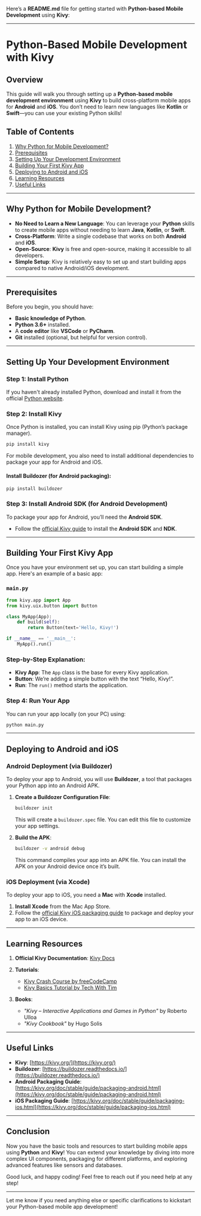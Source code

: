 Here’s a **README.md** file for getting started with **Python-based Mobile Development** using **Kivy**:

---

# Python-Based Mobile Development with Kivy

## Overview

This guide will walk you through setting up a **Python-based mobile development environment** using **Kivy** to build cross-platform mobile apps for **Android** and **iOS**. You don’t need to learn new languages like **Kotlin** or **Swift**—you can use your existing Python skills!

## Table of Contents

1. [Why Python for Mobile Development?](#why-python-for-mobile-development)
2. [Prerequisites](#prerequisites)
3. [Setting Up Your Development Environment](#setting-up-your-development-environment)
4. [Building Your First Kivy App](#building-your-first-kivy-app)
5. [Deploying to Android and iOS](#deploying-to-android-and-ios)
6. [Learning Resources](#learning-resources)
7. [Useful Links](#useful-links)

---

## Why Python for Mobile Development?

* **No Need to Learn a New Language**: You can leverage your **Python** skills to create mobile apps without needing to learn **Java**, **Kotlin**, or **Swift**.
* **Cross-Platform**: Write a single codebase that works on both **Android** and **iOS**.
* **Open-Source**: **Kivy** is free and open-source, making it accessible to all developers.
* **Simple Setup**: Kivy is relatively easy to set up and start building apps compared to native Android/iOS development.

---

## Prerequisites

Before you begin, you should have:

* **Basic knowledge of Python**.
* **Python 3.6+** installed.
* A **code editor** like **VSCode** or **PyCharm**.
* **Git** installed (optional, but helpful for version control).

---

## Setting Up Your Development Environment

### Step 1: Install Python

If you haven't already installed Python, download and install it from the official [Python website](https://www.python.org/downloads/).

### Step 2: Install Kivy

Once Python is installed, you can install Kivy using pip (Python’s package manager).

```bash
pip install kivy
```

For mobile development, you also need to install additional dependencies to package your app for Android and iOS.

#### Install Buildozer (for Android packaging):

```bash
pip install buildozer
```

### Step 3: Install Android SDK (for Android Development)

To package your app for Android, you’ll need the **Android SDK**.

* Follow the [official Kivy guide](https://kivy.org/doc/stable/guide/packaging-android.html) to install the **Android SDK** and **NDK**.

---

## Building Your First Kivy App

Once you have your environment set up, you can start building a simple app. Here's an example of a basic app:

### `main.py`

```python
from kivy.app import App
from kivy.uix.button import Button

class MyApp(App):
    def build(self):
        return Button(text='Hello, Kivy!')

if __name__ == '__main__':
    MyApp().run()
```

### Step-by-Step Explanation:

* **Kivy App**: The `App` class is the base for every Kivy application.
* **Button**: We’re adding a simple button with the text “Hello, Kivy!”.
* **Run**: The `run()` method starts the application.

### Step 4: Run Your App

You can run your app locally (on your PC) using:

```bash
python main.py
```

---

## Deploying to Android and iOS

### Android Deployment (via Buildozer)

To deploy your app to Android, you will use **Buildozer**, a tool that packages your Python app into an Android APK.

1. **Create a Buildozer Configuration File**:

   ```bash
   buildozer init
   ```

   This will create a `buildozer.spec` file. You can edit this file to customize your app settings.

2. **Build the APK**:

   ```bash
   buildozer -v android debug
   ```

   This command compiles your app into an APK file. You can install the APK on your Android device once it’s built.

### iOS Deployment (via Xcode)

To deploy your app to iOS, you need a **Mac** with **Xcode** installed.

1. **Install Xcode** from the Mac App Store.
2. Follow the [official Kivy iOS packaging guide](https://kivy.org/doc/stable/guide/packaging-ios.html) to package and deploy your app to an iOS device.

---

## Learning Resources

1. **Official Kivy Documentation**:
   [Kivy Docs](https://kivy.org/doc/stable/)

2. **Tutorials**:

   * [Kivy Crash Course by freeCodeCamp](https://www.youtube.com/watch?v=F8K2uWiQ7f4)
   * [Kivy Basics Tutorial by Tech With Tim](https://www.youtube.com/watch?v=F3n_r3z3T6Y)

3. **Books**:

   * *"Kivy – Interactive Applications and Games in Python"* by Roberto Ulloa
   * *"Kivy Cookbook"* by Hugo Solis

---

## Useful Links

* **Kivy**: [https://kivy.org/](https://kivy.org/)
* **Buildozer**: [https://buildozer.readthedocs.io/](https://buildozer.readthedocs.io/)
* **Android Packaging Guide**: [https://kivy.org/doc/stable/guide/packaging-android.html](https://kivy.org/doc/stable/guide/packaging-android.html)
* **iOS Packaging Guide**: [https://kivy.org/doc/stable/guide/packaging-ios.html](https://kivy.org/doc/stable/guide/packaging-ios.html)

---

## Conclusion

Now you have the basic tools and resources to start building mobile apps using **Python** and **Kivy**! You can extend your knowledge by diving into more complex UI components, packaging for different platforms, and exploring advanced features like sensors and databases.

Good luck, and happy coding! Feel free to reach out if you need help at any step!

---

Let me know if you need anything else or specific clarifications to kickstart your Python-based mobile app development!
